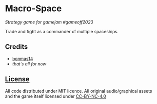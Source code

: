 # Macro-Space
_Strategy game for gamejam #gameoff2023_ 

Trade and fight as a commander of multiple spaceships.

## Credits
- [bonmas14](https://github.com/bonmas14)
- _that's all for now_

## [License](https://github.com/bonmas14/Macro-Space/blob/master/LICENSE)
All code distributed under MIT licence. All original audio/graphical assets and the game itself licensed under [CC-BY-NC-4.0](https://creativecommons.org/licenses/by-nc/4.0/deed.en)
